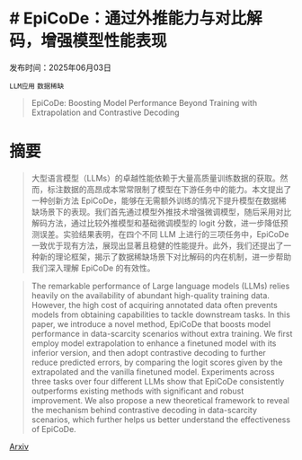 # # EpiCoDe：通过外推能力与对比解码，增强模型性能表现

发布时间：2025年06月03日

`LLM应用` `数据稀缺`

> EpiCoDe: Boosting Model Performance Beyond Training with Extrapolation and Contrastive Decoding

# 摘要

> 大型语言模型（LLMs）的卓越性能依赖于大量高质量训练数据的获取。然而，标注数据的高昂成本常常限制了模型在下游任务中的能力。本文提出了一种创新方法 EpiCoDe，能够在无需额外训练的情况下提升模型在数据稀缺场景下的表现。我们首先通过模型外推技术增强微调模型，随后采用对比解码方法，通过比较外推模型和基础微调模型的 logit 分数，进一步降低预测误差。实验结果表明，在四个不同 LLM 上进行的三项任务中，EpiCoDe 一致优于现有方法，展现出显著且稳健的性能提升。此外，我们还提出了一种新的理论框架，揭示了数据稀缺场景下对比解码的内在机制，进一步帮助我们深入理解 EpiCoDe 的有效性。

> The remarkable performance of Large language models (LLMs) relies heavily on the availability of abundant high-quality training data. However, the high cost of acquiring annotated data often prevents models from obtaining capabilities to tackle downstream tasks. In this paper, we introduce a novel method, EpiCoDe that boosts model performance in data-scarcity scenarios without extra training. We first employ model extrapolation to enhance a finetuned model with its inferior version, and then adopt contrastive decoding to further reduce predicted errors, by comparing the logit scores given by the extrapolated and the vanilla finetuned model. Experiments across three tasks over four different LLMs show that EpiCoDe consistently outperforms existing methods with significant and robust improvement. We also propose a new theoretical framework to reveal the mechanism behind contrastive decoding in data-scarcity scenarios, which further helps us better understand the effectiveness of EpiCoDe.

[Arxiv](https://arxiv.org/abs/2506.03489)